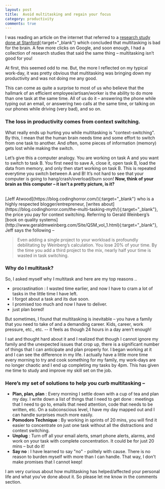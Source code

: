 ```yaml
---
layout: post
title:  Avoid multitasking and regain your focus
category: productivity
comments: true
---
```


I was reading an article on the internet that referred to a [research study done at Stanford](http://news.stanford.edu/2009/08/24/multitask-research-study-082409/){:target="_blank"} which concluded that multitasking is bad for the brain. A few more clicks on Google, and soon enough, I had a collection of research studies that said the same thing – multitasking isn’t good for you! <!--readmore-->

At first, this seemed odd to me. But, the more I reflected on my typical work-day, it was pretty obvious that multitasking was bringing down my productivity and was not doing me any good. 

This can come as quite a surprise to most of us who believe that the hallmark of an efficient employee/artisan/worker is the ability to do more than one task at the same time. All of us do it – answering the phone while typing out an email, or answering two calls at the same time, or talking on our phones while driving (very bad), and so on. 

### The loss in productivity comes from context switching.

What really ends up hurting you while multitasking is "context-switching". By this, I mean that the human brain needs time and some effort to switch from one task to another. And often, some pieces of information (memory) gets lost while making the switch.

Let’s give this a computer analogy. You are working on task A and you want to switch to task B. You first need to save A, close it, open task B, load the data from memory, and only then start working on task B. This is repeated everytime you switch between A and B! It’s not hard to see that your computer is going to hang/crash/overload/burn soon! **Now, think of your brain as this computer – it isn’t a pretty picture, is it?**

<br>
[Jeff Atwood](https://blog.codinghorror.com/){:target="_blank"} who is a highly respected blogger/entrepreneur, [writes about](https://blog.codinghorror.com/the-multi-tasking-myth/){:target="_blank"}, the price you pay for context switching. Referring to Gerald Weinberg’s [book on quality systems](http://www.geraldmweinberg.com/Site/QSM_vol_1.html){:target="_blank"}, Jeff says the following –

<br> 

> Even adding a single project to your workload is profoundly debilitating by Weinberg’s calculation. You lose 20% of your time. By the time you add a third project to the mix, nearly half your time is wasted in task switching.


### Why do I multitask?

So, I asked myself why I multitask and here are my top reasons .. 
- procrastination : I wasted time earlier, and now I have to cram a lot of tasks in the little time I have left.
- I forgot about a task and its due soon.
- I promised too much and now I have to deliver.
- just plan bored!

But sometimes, I found that multitasking is inevitable – you have a family that you need to take of and a demanding career. Kids, career, work pressure, etc., etc. -- it feels as though 24 hours in a day aren’t enough!

I sat and thought hard about it and I realized that though I cannot ignore my family and the unexpected issues that crop up, there is a significant number of things that I can anticipate and plan properly for. I began working at it and I can see the difference in my life. I actually have a little more time every morning to try and cook something for my family, my work-days are no longer chaotic and I end up completing my tasks by 4pm. This has given me time to study and improve my skill set on the job. 

### Here’s my set of solutions to help you curb multitasking –

- **Plan, plan, plan** : Every morning I settle down with a cup of tea and plan my day. I write down a list of things that I need to get done : meetings that I need to go to, emails that need attention, code that needs to be written, etc. On a subconscious level, I have my day mapped out and I can handle surprises much more easily.  
- **Pomodoro Technique** : By working in sprints of 20 mins, you will find it easier to concentrate on just one task without all the distractions and context switching.
- **Unplug** : Turn off all your email alerts, smart phone alerts, alarms, and work on your task with complete concentration. It could be for just 20 mins – but do it!
- **Say no**  : I have learned to say "no" - politely with cause. There is no reason to burden myself with more than I can handle. That way, I don't make promises that I cannot keep!

I am very curious about how multitasking has helped/affected your personal life and what you’ve done about it. So please let me know in the comments section.

